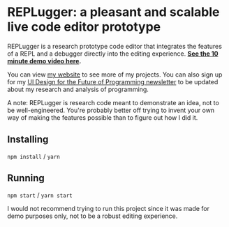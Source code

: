REPLugger: a pleasant and scalable live code editor prototype
=============================================================

REPLugger is a research prototype code editor that integrates the features of a REPL and a debugger directly into the editing experience. **[See the 10 minute demo video here](https://youtu.be/F8p5bj01UWk).**

You can view [my website](http://glench.com) to see more of my projects. You can also sign up for my [UI Design for the Future of Programming newsletter](https://tinyletter.com/Flowsheets) to be updated about my research and analysis of programming.

A note: REPLugger is research code meant to demonstrate an idea, not to be well-engineered. You're probably better off trying to invent your own way of making the features possible than to figure out how I did it.

## Installing

`npm install` / `yarn`

## Running

`npm start` / `yarn start`

I would not recommend trying to run this project since it was made for demo purposes only, not to be a robust editing experience.
